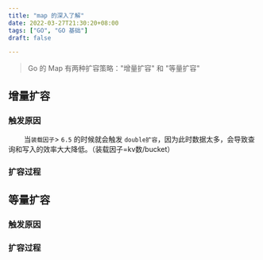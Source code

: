 ```yaml
---
title: "map 的深入了解"
date: 2022-03-27T21:30:20+08:00
tags: ["GO", "GO 基础"]
draft: false

---
```


> Go 的 Map 有两种扩容策略："增量扩容" 和 "等量扩容"

## 增量扩容

### 触发原因

&nbsp;&nbsp;&nbsp;&nbsp;&nbsp;&nbsp;&nbsp;&nbsp;当`装载因子`> `6.5` 的时候就会触发 `double扩容`，因为此时数据太多，会导致查询和写入的效率大大降低。（装载因子=kv数/bucket）

### 扩容过程

## 等量扩容

### 触发原因

### 扩容过程